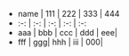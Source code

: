 - name | 111 | 222 | 333 | 444
- :-: | :-: | :-: | :-: | :-:
- aaa | bbb | ccc | ddd | eee|
- fff | ggg| hhh | iii | 000|